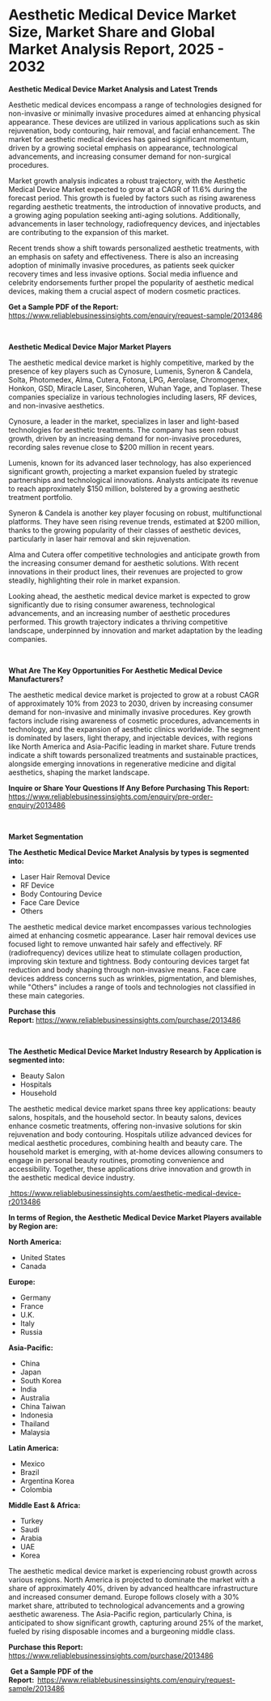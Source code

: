 <p><h1>Aesthetic Medical Device Market Size, Market Share and Global Market Analysis Report, 2025 - 2032</h1></p><p><strong>Aesthetic Medical Device Market Analysis and Latest Trends</strong></p>
<p><p>Aesthetic medical devices encompass a range of technologies designed for non-invasive or minimally invasive procedures aimed at enhancing physical appearance. These devices are utilized in various applications such as skin rejuvenation, body contouring, hair removal, and facial enhancement. The market for aesthetic medical devices has gained significant momentum, driven by a growing societal emphasis on appearance, technological advancements, and increasing consumer demand for non-surgical procedures.</p><p>Market growth analysis indicates a robust trajectory, with the Aesthetic Medical Device Market expected to grow at a CAGR of 11.6% during the forecast period. This growth is fueled by factors such as rising awareness regarding aesthetic treatments, the introduction of innovative products, and a growing aging population seeking anti-aging solutions. Additionally, advancements in laser technology, radiofrequency devices, and injectables are contributing to the expansion of this market.</p><p>Recent trends show a shift towards personalized aesthetic treatments, with an emphasis on safety and effectiveness. There is also an increasing adoption of minimally invasive procedures, as patients seek quicker recovery times and less invasive options. Social media influence and celebrity endorsements further propel the popularity of aesthetic medical devices, making them a crucial aspect of modern cosmetic practices.</p></p>
<p><strong>Get a Sample PDF of the Report:&nbsp;</strong> <a href="https://www.reliablebusinessinsights.com/enquiry/request-sample/2013486?utm_campaign=115&utm_medium=2&utm_source=Github&utm_content=ia&utm_term=13042025&utm_id=aesthetic-medical-device">https://www.reliablebusinessinsights.com/enquiry/request-sample/2013486</a></p>
<p>&nbsp;</p>
<p><strong>Aesthetic Medical Device Major Market Players</strong></p>
<p><p>The aesthetic medical device market is highly competitive, marked by the presence of key players such as Cynosure, Lumenis, Syneron & Candela, Solta, Photomedex, Alma, Cutera, Fotona, LPG, Aerolase, Chromogenex, Honkon, GSD, Miracle Laser, Sincoheren, Wuhan Yage, and Toplaser. These companies specialize in various technologies including lasers, RF devices, and non-invasive aesthetics.</p><p>Cynosure, a leader in the market, specializes in laser and light-based technologies for aesthetic treatments. The company has seen robust growth, driven by an increasing demand for non-invasive procedures, recording sales revenue close to $200 million in recent years.</p><p>Lumenis, known for its advanced laser technology, has also experienced significant growth, projecting a market expansion fueled by strategic partnerships and technological innovations. Analysts anticipate its revenue to reach approximately $150 million, bolstered by a growing aesthetic treatment portfolio.</p><p>Syneron & Candela is another key player focusing on robust, multifunctional platforms. They have seen rising revenue trends, estimated at $200 million, thanks to the growing popularity of their classes of aesthetic devices, particularly in laser hair removal and skin rejuvenation.</p><p>Alma and Cutera offer competitive technologies and anticipate growth from the increasing consumer demand for aesthetic solutions. With recent innovations in their product lines, their revenues are projected to grow steadily, highlighting their role in market expansion.</p><p>Looking ahead, the aesthetic medical device market is expected to grow significantly due to rising consumer awareness, technological advancements, and an increasing number of aesthetic procedures performed. This growth trajectory indicates a thriving competitive landscape, underpinned by innovation and market adaptation by the leading companies.</p></p>
<p>&nbsp;</p>
<p><strong>What Are The Key Opportunities For Aesthetic Medical Device Manufacturers?</strong></p>
<p><p>The aesthetic medical device market is projected to grow at a robust CAGR of approximately 10% from 2023 to 2030, driven by increasing consumer demand for non-invasive and minimally invasive procedures. Key growth factors include rising awareness of cosmetic procedures, advancements in technology, and the expansion of aesthetic clinics worldwide. The segment is dominated by lasers, light therapy, and injectable devices, with regions like North America and Asia-Pacific leading in market share. Future trends indicate a shift towards personalized treatments and sustainable practices, alongside emerging innovations in regenerative medicine and digital aesthetics, shaping the market landscape.</p></p>
<p><strong>Inquire or Share Your Questions If Any Before Purchasing This Report:</strong> <a href="https://www.reliablebusinessinsights.com/enquiry/pre-order-enquiry/2013486?utm_campaign=115&utm_medium=2&utm_source=Github&utm_content=ia&utm_term=13042025&utm_id=aesthetic-medical-device">https://www.reliablebusinessinsights.com/enquiry/pre-order-enquiry/2013486</a></p>
<p>&nbsp;</p>
<p><strong>Market Segmentation</strong></p>
<p><strong>The Aesthetic Medical Device Market Analysis by types is segmented into:</strong></p>
<p><ul><li>Laser Hair Removal Device</li><li>RF Device</li><li>Body Contouring Device</li><li>Face Care Device</li><li>Others</li></ul></p>
<p><p>The aesthetic medical device market encompasses various technologies aimed at enhancing cosmetic appearance. Laser hair removal devices use focused light to remove unwanted hair safely and effectively. RF (radiofrequency) devices utilize heat to stimulate collagen production, improving skin texture and tightness. Body contouring devices target fat reduction and body shaping through non-invasive means. Face care devices address concerns such as wrinkles, pigmentation, and blemishes, while "Others" includes a range of tools and technologies not classified in these main categories.</p></p>
<p><strong>Purchase this Report:&nbsp;</strong><a href="https://www.reliablebusinessinsights.com/purchase/2013486?utm_campaign=115&utm_medium=2&utm_source=Github&utm_content=ia&utm_term=13042025&utm_id=aesthetic-medical-device">https://www.reliablebusinessinsights.com/purchase/2013486</a></p>
<p>&nbsp;</p>
<p><strong>The Aesthetic Medical Device Market Industry Research by Application is segmented into:</strong></p>
<p><ul><li>Beauty Salon</li><li>Hospitals</li><li>Household</li></ul></p>
<p><p>The aesthetic medical device market spans three key applications: beauty salons, hospitals, and the household sector. In beauty salons, devices enhance cosmetic treatments, offering non-invasive solutions for skin rejuvenation and body contouring. Hospitals utilize advanced devices for medical aesthetic procedures, combining health and beauty care. The household market is emerging, with at-home devices allowing consumers to engage in personal beauty routines, promoting convenience and accessibility. Together, these applications drive innovation and growth in the aesthetic medical device industry.</p></p>
<p><a href="https://www.reliablebusinessinsights.com/aesthetic-medical-device-r2013486?utm_campaign=115&utm_medium=2&utm_source=Github&utm_content=ia&utm_term=13042025&utm_id=aesthetic-medical-device">&nbsp;https://www.reliablebusinessinsights.com/aesthetic-medical-device-r2013486</a></p>
<p><strong>In terms of Region, the Aesthetic Medical Device Market Players available by Region are:</strong></p>
<p>
    <p> <strong> North America: </strong>
        <ul>
            <li>United States</li>
            <li>Canada</li>
        </ul>
        </p> 
    <p> <strong> Europe: </strong>
        <ul>
            <li>Germany</li>
            <li>France</li>
            <li>U.K.</li>
            <li>Italy</li>
            <li>Russia</li>
        </ul>
        </p> 
    <p> <strong> Asia-Pacific: </strong>
        <ul>
            <li>China</li>
            <li>Japan</li>
            <li>South Korea</li>
            <li>India</li>
            <li>Australia</li>
            <li>China Taiwan</li>
            <li>Indonesia</li>
            <li>Thailand</li>
            <li>Malaysia</li>
        </ul>
        </p> 
    <p> <strong> Latin America: </strong>
        <ul>
            <li>Mexico</li>
            <li>Brazil</li>
            <li>Argentina Korea</li>
            <li>Colombia</li>
        </ul>
        </p> 
    <p> <strong> Middle East & Africa: </strong>
        <ul>
            <li>Turkey</li>
            <li>Saudi</li>
            <li>Arabia</li>
            <li>UAE</li>
            <li>Korea</li>
        </ul>
    </p>
    </p>
<p><p>The aesthetic medical device market is experiencing robust growth across various regions. North America is projected to dominate the market with a share of approximately 40%, driven by advanced healthcare infrastructure and increased consumer demand. Europe follows closely with a 30% market share, attributed to technological advancements and a growing aesthetic awareness. The Asia-Pacific region, particularly China, is anticipated to show significant growth, capturing around 25% of the market, fueled by rising disposable incomes and a burgeoning middle class.</p></p>
<p><strong>Purchase this Report: </strong><a href="https://www.reliablebusinessinsights.com/purchase/2013486?utm_campaign=115&utm_medium=2&utm_source=Github&utm_content=ia&utm_term=13042025&utm_id=aesthetic-medical-device">https://www.reliablebusinessinsights.com/purchase/2013486</a></p>
<p>&nbsp;<strong>Get a Sample PDF of the Report:&nbsp;&nbsp;</strong><a href="https://www.reliablebusinessinsights.com/enquiry/request-sample/2013486?utm_campaign=115&utm_medium=2&utm_source=Github&utm_content=ia&utm_term=13042025&utm_id=aesthetic-medical-device">https://www.reliablebusinessinsights.com/enquiry/request-sample/2013486</a></p>
<p><strong></strong></p>
<p><p></p><p></p><p></p></p>